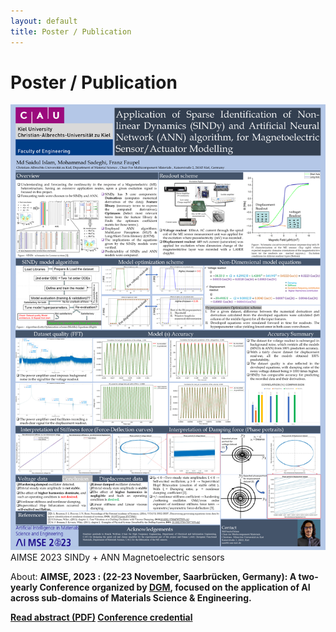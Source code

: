 ```yaml
---
layout: default
title: Poster / Publication
---
```

# Poster / Publication

<div class="poster-hero">
  <img src="/assets/pubs/masters-poster.PNG" alt="AIMSE 2023 poster" />
</div>

<div class="metrics">
  <span class="metric">AIMSE 2023</span>
  <span class="metric alt">SINDy + ANN</span>
  <span class="metric good">Magnetoelectric sensors</span>
</div>

<p class="poster-note"><span class="label">About:</span> <strong> AIMSE, 2023 : <strong> (22-23 November, Saarbrücken, Germany): A two-yearly Conference organized by <a href="https://www.dgm.de" target="_blank" rel="noopener">DGM</a>, focused on the application of AI across sub-domains of Materials Science &amp; Engineering.</p>

<div class="doc-actions">
  <a class="btn" href="/assets/pubs/masters-abstract.pdf" target="_blank" rel="noopener">Read abstract (PDF)</a>
  <a class="btn" href="/assets/pubs/aimse-2023-certificate.pdf" target="_blank" rel="noopener">Conference credential</a>
  
</div>
